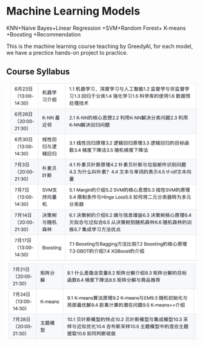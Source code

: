 # Machine Learning Models
KNN+Naive Bayes+Linear Regression +SVM+Random Forest+ K-means +Boosting +Recommendation 

This is the machine learning course teaching by GreedyAI, for each model, we have a prectice hands-on project to practice.

## Course Syllabus
![](images/1.png)
![](images/2.png)
